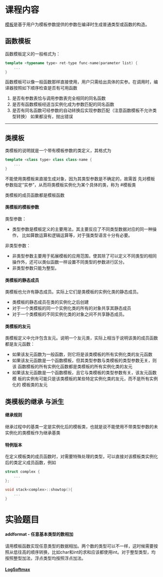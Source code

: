 # 课程内容
[模板](https://www.runoob.com/cplusplus/cpp-templates.html)是基于用户为模板参数提供的参数在编译时生成普通类型或函数的构造。
## 函数模板
函数模板定义的一般格式为：

```c++
template <typename type> ret-type func-name(parameter list) {
	...
}
```

函数模板可以像一般函数那样直接使用，用户只需给出具体的实参。在调用时，编译器按照如下顺序检查是否有可用函数
1. 是否有参数表恰与调用参数表完全相同的同名函数
2. 是否有函数模板经适当实例化成为参数匹配的同名函数
3. 是否有同名函数可经参数的自动转换后实现参数匹配（注意函数模板不允许类型转换）
如果都没有，抛出错误
***
## 类模板
类模板的说明就是一个带有模板参数的类定义，其格式为

```cpp
template <class type> class class-name {
	...
}
```

不能使用类模板来直接生成对象，因为其类型参数是不确定的，故需首 先对模板参数指定“实参”，从而将类模板实例化为某个具体的类，称为 #模板类

类模板的成员函数都是模板函数
#### 类模板的模板参数
类型参数：
- 类型参数是模板定义的主要用法，其主要反应了不同类型数据对应的同一种操作， 比如算数运算和逻辑运算等，对于强类型语言十分有必要。

非类型参数： 
- 非类型参数主要用于拓展模板的应用范围，使其除了可以定义不同类型的相同操作外，还可以类似函数一样设置不同类型的参数进行区分。
- 非类型参数只能为整型。
#### 类模板的静态成员
类模板也允许有静态成员。实际上它们是类模板的实例化类的静态成员。 
- 类模板的静态成员在类的实例化之后创建
- 对于一个类模板的同一个实例化类的所有的对象共享其静态成员
- 对于一个类模板的不同实例化类的对象之间不共享静态成员。
#### 类模板的友元
类模板定义中允许包含友元。说明一个友元类，实际上相当于说明该类的成员函数都是友元函数： 
- 如果该友元函数为一般函数，则它将是该类模板的所有实例化类的友元函数
- 如果该友元函数是一个函数模板，但其类型参数与类模板的类型参数无关，则该 函数模板的所有实例化函数都是类模板的所有实例化类的友元
- 如果该友元函数是一个函数模板，且它与类模板的类型参数有关，该友元函数模 板的实例有可能只是该类模板的某些特定实例化类的友元，而不是所有实例化的 模板类的友元
## 类模板的继承 与派生
#### 继承规则
继承过程中的基类一定是实例化后的模板类，也就是说不能使用不带类型参数的未实例化的类模板作为继承基类
#### 特例版本
在定义模板类的成员函数时，对需要特殊处理的类型，可以直接对该模板类实例化后的类定义成员函数，例如
```cpp
struct complex {
	...
};

void stack<complex>::showtop(){
	...
}
```

# 实验题目
#### addformat - 任意基本类型的数相加
请用模板函数实现任意类型的数据相加。两个数的类型可以不一样，这时候需要按照从低往高的顺序转换，比如char和int的求和应该都使用int。对于整型类型，均按照整型加法，浮点类型均按照浮点加法。

#### [LogSoftmax](https://github.com/GongCheng1919/CodesforCPPCourse/blob/master/%E7%89%B9%E8%89%B2%E7%8F%AD%E9%AB%98%E7%BA%A7%E8%AF%AD%E8%A8%80%E7%A8%8B%E5%BA%8F%E8%AE%BE%E8%AE%A1-%E5%AE%9E%E9%AA%8C%E8%AF%BE2-2/10-%E6%A8%A1%E6%9D%BF/%E5%AE%9E%E9%AA%8C%E9%A2%98%E7%9B%AE%20-%20logsoftmax.pdf)
 
